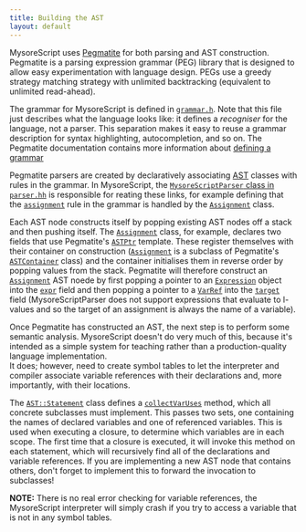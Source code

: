 ```yaml
---
title: Building the AST
layout: default
---
```


MysoreScript uses [Pegmatite](../pegmatite) for both parsing and AST construction.
Pegmatite is a parsing expression grammar (PEG) library that is designed to allow easy experimentation with language design.
PEGs use a greedy strategy matching strategy with unlimited backtracking (equivalent to unlimited read-ahead).

The grammar for MysoreScript is defined in [`grammar.h`](doxygen/grammar_8hh.html).
Note that this file just describes what the language looks like: it defines a *recogniser* for the language, not a parser.
This separation makes it easy to reuse a grammar description for syntax highlighting, autocompletion, and so on.
The Pegmatite documentation contains more information about [defining a grammar](../pegmatite/grammar.html)

Pegmatite parsers are created by declaratively associating [AST](doxygen/namespace_a_s_t.html) classes with rules in the grammar.
In MysoreScript, the [`MysoreScriptParser` class in `parser.hh`](doxygen/parser_8hh_source.html) is responsible for reating these links, for example defining that the [`assignment`](doxygen/struct_parser_1_1_mysore_script_grammar.html#aba95df5ac2aad2a4d22a009ba0894388) rule in the grammar is handled by the [`Assignment`](oxygen/struct_a_s_t_1_1_assignment.html) class.

Each AST node constructs itself by popping existing AST nodes off a stack and then pushing itself.
The [`Assignment`](oxygen/struct_a_s_t_1_1_assignment.html) class, for example, declares two fields that use Pegmatite's [`ASTPtr`](../pegmatite/doxygen/classpegmatite_1_1_a_s_t_ptr.html) template.
These register themselves with their container on construction ([`Assignment`](oxygen/struct_a_s_t_1_1_assignment.html) is a subclass of Pegmatite's [`ASTContainer`](pegmatite/doxygen/classpegmatite_1_1_a_s_t_container.html) class) and the container initialises them in reverse order by popping values from the stack.
Pegmatite will therefore construct an [`Assignment`](oxygen/struct_a_s_t_1_1_assignment.html) AST noede by first popping a pointer to an [`Expression`](doxygen/class_a_s_t_1_1_expression.html) object into the [`expr`](doxygen/struct_a_s_t_1_1_assignment.html#a33aaba16dca86a076a2b693eea4b55c2) field and then popping a pointer to a [`VarRef`](doxygen/struct_a_s_t_1_1_var_ref.html) into the [`target`](doxygen/struct_a_s_t_1_1_assignment.html#ac1a45d5c449a138a21d306593d89eb11) field (MysoreScriptParser does not support expressions that evaluate to l-values and so the target of an assignment is always the name of a variable).

Once Pegmatite has constructed an AST, the next step is to perform some semantic analysis.
MysoreScript doesn't do very much of this, because it's intended as a simple system for teaching rather than a production-quality language implementation.  
It does; however, need to create symbol tables to let the interpreter and compiler associate variable references with their declarations and, more importantly, with their locations.

The [`AST::Statement`](doxygen/struct_a_s_t_1_1_statement.html) class defines a [`collectVarUses`](doxygen/struct_a_s_t_1_1_statement.html#a9690633ac88fd1780d7e609b70fbcb35) method, which all concrete subclasses must implement.
This passes two sets, one containing the names of declared variables and one of referenced variables.
This is used when executing a closure, to determine which variables are in each scope.
The first time that a closure is executed, it will invoke this method on each statement, which will recursively find all of the declarations and variable references.
If you are implementing a new AST node that contains others, don't forget to implement this to forward the invocation to subclasses!

**NOTE:** There is no real error checking for variable references, the MysoreScript interpreter will simply crash if you try to access a variable that is not in any symbol tables.
